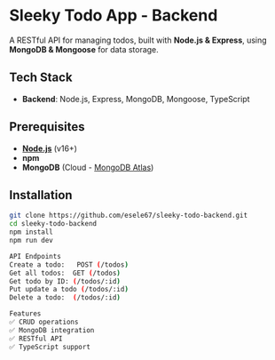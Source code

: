 # **Sleeky Todo App - Backend**  

A RESTful API for managing todos, built with **Node.js & Express**, using **MongoDB & Mongoose** for data storage.  

## **Tech Stack**  
- **Backend**: Node.js, Express, MongoDB, Mongoose, TypeScript  

## **Prerequisites**  
- **[Node.js](https://nodejs.org/)** (v16+)  
- **npm**
- **MongoDB** (Cloud - [MongoDB Atlas](https://www.mongodb.com/atlas))  

## **Installation**  
```bash
git clone https://github.com/esele67/sleeky-todo-backend.git
cd sleeky-todo-backend
npm install
npm run dev

API Endpoints
Create a todo:   POST (/todos)
Get all todos:  GET (/todos)
Get todo by ID: (/todos/:id)
Put update a todo (/todos/:id)
Delete a todo:  (/todos/:id)

Features
✅ CRUD operations
✅ MongoDB integration
✅ RESTful API
✅ TypeScript support